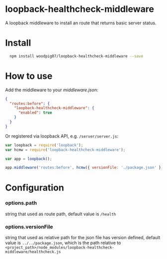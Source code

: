 # loopback-healthcheck-middleware

A loopback middleware to install an route that returns basic server status.

Install
=============

```bash
  npm install woodpig07/loopback-healthcheck-middleware --save
```

How to use
=============

Add the middleware to your *middleware.json*:

```json
{
  "routes:before": {
    "loopback-healthcheck-middleware": {
      "enabled": true
    }
  }
}
```

Or registered via loopback API, e.g. `/server/server.js`:

```js
var loopback = require('loopback');
var hcmw = require('loopback-healthcheck-middleware');

var app = loopback();

app.middleware('routes:before', hcmw({ versionFile: './package.json' }));
```



Configuration
=============

### options.path

string that used as route path, default value is `/health`

### options.versionFile

string that used as relative path for the json file has version defined, default value is `../../package.json`, which is the path relative to `<project_path>/node_modules/loopback-healthcheck-middleware/healthcheck.js`

